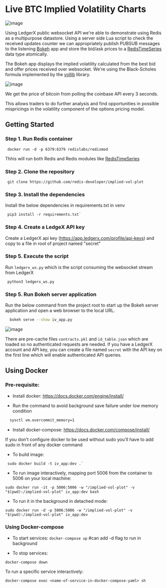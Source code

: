 # Live BTC Implied Volatility Charts

![image](https://user-images.githubusercontent.com/313480/140698710-91c1e568-7825-46ad-9656-086c3dae32c5.png)


Using LedgerX public websocket API we're able to demonstrate using Redis as a multipurpose datastore.
Using a server side Lua script to check the received updates counter we can appropriately publish PUBSUB messages to the
listening [Bokeh](https://docs.bokeh.org/en/latest/) app and store the bid/ask prices to a 
[RedisTimeSeries](https://oss.redislabs.com/redistimeseries/) data type atomically.

The Bokeh app displays the implied volatility calculated from the best bid and offer prices received over websocket.
We're using the Black-Scholes formula implemented by the [vollib](http://vollib.org/) library.

![image](https://user-images.githubusercontent.com/313480/140698675-08c8728f-a92b-426f-9552-aeb9bdfa22fd.png)


We get the price of bitcoin from polling the coinbase API every 3 seconds.

This allows traders to do further analysis and find opportunities in possible mispricings in the volatility component of
the options pricing model.

## Getting Started

### Step 1. Run Redis container

```
 docker run -d -p 6379:6379 redislabs/redismod
```

Thhis will run both Redis and Redis modules like [RedisTimeSeries](https://oss.redislabs.com/redistimeseries/)

### Step 2. Clone the repository

```
 git clone https://github.com/redis-developer/implied-vol-plot
```

### Step 3. Install the dependencies

Install the below dependencies in requirements.txt in venv

```
 pip3 install -r requirements.txt`

```

### Step 4. Create a LedgeX API key

Create a LedgerX api key (https://app.ledgerx.com/profile/api-keys) and copy to a file in root of project named "secret"

### Step 5.  Execute the script

Run `ledgerx_ws.py` which is the script consuming the websocket stream from LedgerX 

```
 python3 ledgerx_ws.py
```

### Step 5. Run Bokeh server application

Run the below command from the project root to start up the Bokeh server application and open a web browser to
the local URL.

```bash
  bokeh serve --show iv_app.py
```

![image](https://user-images.githubusercontent.com/313480/140698568-d92a7020-db73-47b9-ad2a-fc896d52c897.png)


There are pre-cache files `contracts.pkl` and `id_table.json` which are loaded so no authenticated requests are needed.
If you have a LedgerX account and API key, you can create a file named `secret` with the API key on the first line which
will enable authenticated API queries.

## Using Docker

### Pre-requisite:
- Install docker: https://docs.docker.com/engine/install/

- Run the command to avoid background save failure under low memory condition

```bash
  sysctl vm.overcommit_memory=1 
```

- Install docker-compose: https://docs.docker.com/compose/install/

If you don't configure docker to be used without sudo you'll have to add sudo in front of any docker command

- To build image: 

```
 sudo docker build -t iv_app:dev .`
```

- To run image interactively, mapping port 5006 from the container to 5006 on your local machine:

`sudo docker run -it -p 5006:5006 -w "/implied-vol-plot" -v "$(pwd):/implied-vol-plot" iv_app:dev bash`

- To run it in the background in detached mode:

`sudo docker run -d -p 5006:5006 -w "/implied-vol-plot" -v "$(pwd):/implied-vol-plot" iv_app:dev`

### Using Docker-compose

- To start services: 
`docker-compose up` #can add -d flag to run in background

- To stop services: 

`docker-compose down`

To run a specific service interactively: 

`docker-compose exec <name-of-service-in-docker-compose-yaml> sh`

